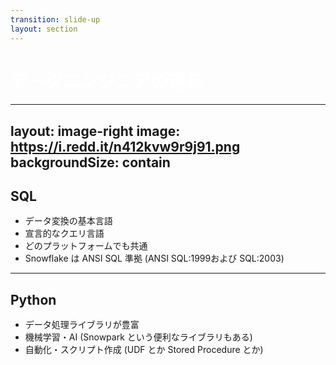 ```yaml
---
transition: slide-up
layout: section
---
```


# データエンジニアの道具

<style>
h1 {
    color: #ffffff;
}
</style>

---
layout: image-right
image: https://i.redd.it/n412kvw9r9j91.png
backgroundSize: contain
---

## SQL

- データ変換の基本言語
- 宣言的なクエリ言語
- どのプラットフォームでも共通
- Snowflake は ANSI SQL 準拠 (ANSI SQL:1999および SQL:2003)

<style>
h2 {
  margin-bottom: 1rem;
}
</style>

---

## Python

- データ処理ライブラリが豊富
- 機械学習・AI (Snowpark という便利なライブラリもある)
- 自動化・スクリプト作成 (UDF とか Stored Procedure とか)

<style>
h2 {
    margin-bottom: 1rem;
}
</style>
